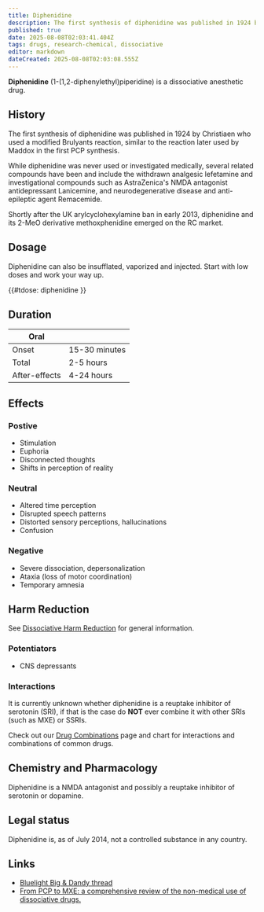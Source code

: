 ```yaml
---
title: Diphenidine
description: The first synthesis of diphenidine was published in 1924 by Christiaen who used a modified Brulyants reaction, similar to the reaction later used by Maddox in...
published: true
date: 2025-08-08T02:03:41.404Z
tags: drugs, research-chemical, dissociative
editor: markdown
dateCreated: 2025-08-08T02:03:08.555Z
---
```


**Diphenidine** (1-(1,2-diphenylethyl)piperidine) is a dissociative anesthetic drug.

## History

The first synthesis of diphenidine was published in 1924 by Christiaen who used a modified Brulyants reaction, similar to the reaction later used by Maddox in the first PCP synthesis.

While diphenidine was never used or investigated medically, several related compounds have been and include the withdrawn analgesic lefetamine and investigational compounds such as AstraZenica's NMDA antagonist antidepressant Lanicemine, and neurodegenerative disease and anti-epileptic agent Remacemide.

Shortly after the UK arylcyclohexylamine ban in early 2013, diphenidine and its 2-MeO derivative methoxphenidine emerged on the RC market.

## Dosage

Diphenidine can also be insufflated, vaporized and injected. Start with low doses and work your way up.

{{#tdose: diphenidine }}

## Duration

| Oral |  |
|------|------|
| Onset | 15-30 minutes |
| Total | 2-5 hours |
| After-effects | 4-24 hours |

## Effects

### Postive

* Stimulation
* Euphoria
* Disconnected thoughts
* Shifts in perception of reality

### Neutral

* Altered time perception
* Disrupted speech patterns
* Distorted sensory perceptions, hallucinations
* Confusion

### Negative

* Severe dissociation, depersonalization
* Ataxia (loss of motor coordination)
* Temporary amnesia

## Harm Reduction

See [Dissociative Harm Reduction](/en/dissociatives#harm-reduction) for general information.

### Potentiators

* CNS depressants

### Interactions

It is currently unknown whether diphenidine is a reuptake inhibitor of serotonin (SRI), if that is the case do **NOT** ever combine it with other SRIs (such as MXE) or SSRIs.

Check out our [Drug Combinations](/en/drug-combinations) page and chart for interactions and combinations of common drugs.

## Chemistry and Pharmacology

Diphenidine is a NMDA antagonist and possibly a reuptake inhibitor of serotonin or dopamine.

## Legal status

Diphenidine is, as of July 2014, not a controlled substance in any country.

## Links

* [Bluelight Big & Dandy thread](http://www.bluelight.org/vb/threads/668291-The-Big-amp-Dandy-Diphenidine-Thread)
* [From PCP to MXE: a comprehensive review of the non-medical use of dissociative drugs.](http://0-www.ncbi.nlm.nih.gov.elis.tmu.edu.tw/pubmed/24678061)